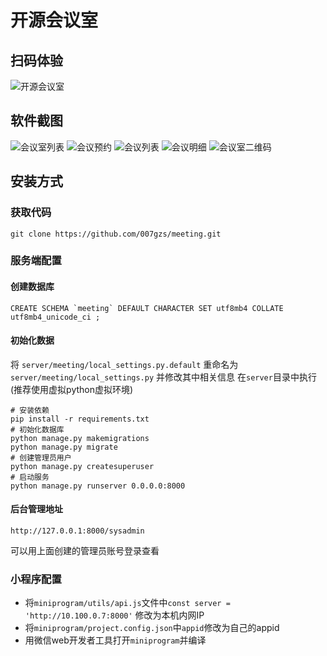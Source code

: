 # 开源会议室

## 扫码体验

![开源会议室](https://raw.githubusercontent.com/007gzs/meeting/master/resource/room_demo.jpg "开源会议室")

## 软件截图

![会议室列表](https://raw.githubusercontent.com/007gzs/meeting/master/resource/1.jpg "会议室列表")
![会议预约](https://raw.githubusercontent.com/007gzs/meeting/master/resource/2.jpg "会议预约")
![会议列表](https://raw.githubusercontent.com/007gzs/meeting/master/resource/3.jpg "会议列表")
![会议明细](https://raw.githubusercontent.com/007gzs/meeting/master/resource/4.jpg "会议明细")
![会议室二维码](https://raw.githubusercontent.com/007gzs/meeting/master/resource/5.jpg "会议室二维码")


## 安装方式

### 获取代码

    git clone https://github.com/007gzs/meeting.git

### 服务端配置

#### 创建数据库

    CREATE SCHEMA `meeting` DEFAULT CHARACTER SET utf8mb4 COLLATE utf8mb4_unicode_ci ;

#### 初始化数据
将 `server/meeting/local_settings.py.default` 重命名为 `server/meeting/local_settings.py` 并修改其中相关信息
在`server`目录中执行(推荐使用虚拟python虚拟环境)

    # 安装依赖
    pip install -r requirements.txt
    # 初始化数据库
    python manage.py makemigrations
    python manage.py migrate
    # 创建管理员用户
    python manage.py createsuperuser
    # 启动服务
    python manage.py runserver 0.0.0.0:8000

#### 后台管理地址

    http://127.0.0.1:8000/sysadmin
可以用上面创建的管理员账号登录查看


### 小程序配置
+ 将`miniprogram/utils/api.js`文件中`const server = 'http://10.100.0.7:8000'` 修改为本机内网IP
+ 将`miniprogram/project.config.json`中`appid`修改为自己的appid
+ 用微信web开发者工具打开`miniprogram`并编译
